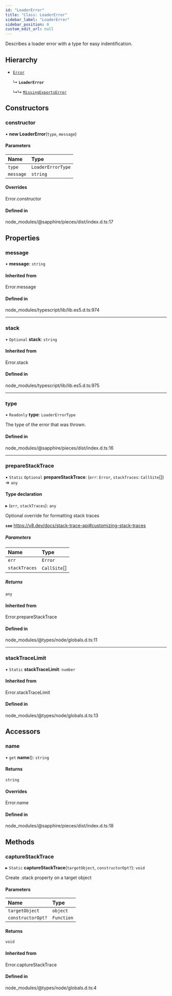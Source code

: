 ```yaml
---
id: "LoaderError"
title: "Class: LoaderError"
sidebar_label: "LoaderError"
sidebar_position: 0
custom_edit_url: null
---
```


Describes a loader error with a type for easy indentification.

## Hierarchy

- [`Error`](https://developer.mozilla.org/en-US/docs/Web/JavaScript/Reference/Global_Objects/Error)

  ↳ **`LoaderError`**

  ↳↳ [`MissingExportsError`](MissingExportsError)

## Constructors

### constructor

• **new LoaderError**(`type`, `message`)

#### Parameters

| Name | Type |
| :------ | :------ |
| `type` | `LoaderErrorType` |
| `message` | `string` |

#### Overrides

Error.constructor

#### Defined in

node_modules/@sapphire/pieces/dist/index.d.ts:17

## Properties

### message

• **message**: `string`

#### Inherited from

Error.message

#### Defined in

node_modules/typescript/lib/lib.es5.d.ts:974

___

### stack

• `Optional` **stack**: `string`

#### Inherited from

Error.stack

#### Defined in

node_modules/typescript/lib/lib.es5.d.ts:975

___

### type

• `Readonly` **type**: `LoaderErrorType`

The type of the error that was thrown.

#### Defined in

node_modules/@sapphire/pieces/dist/index.d.ts:16

___

### prepareStackTrace

▪ `Static` `Optional` **prepareStackTrace**: (`err`: `Error`, `stackTraces`: `CallSite`[]) => `any`

#### Type declaration

▸ (`err`, `stackTraces`): `any`

Optional override for formatting stack traces

**`see`** https://v8.dev/docs/stack-trace-api#customizing-stack-traces

##### Parameters

| Name | Type |
| :------ | :------ |
| `err` | `Error` |
| `stackTraces` | `CallSite`[] |

##### Returns

`any`

#### Inherited from

Error.prepareStackTrace

#### Defined in

node_modules/@types/node/globals.d.ts:11

___

### stackTraceLimit

▪ `Static` **stackTraceLimit**: `number`

#### Inherited from

Error.stackTraceLimit

#### Defined in

node_modules/@types/node/globals.d.ts:13

## Accessors

### name

• `get` **name**(): `string`

#### Returns

`string`

#### Overrides

Error.name

#### Defined in

node_modules/@sapphire/pieces/dist/index.d.ts:18

## Methods

### captureStackTrace

▸ `Static` **captureStackTrace**(`targetObject`, `constructorOpt?`): `void`

Create .stack property on a target object

#### Parameters

| Name | Type |
| :------ | :------ |
| `targetObject` | `object` |
| `constructorOpt?` | `Function` |

#### Returns

`void`

#### Inherited from

Error.captureStackTrace

#### Defined in

node_modules/@types/node/globals.d.ts:4
